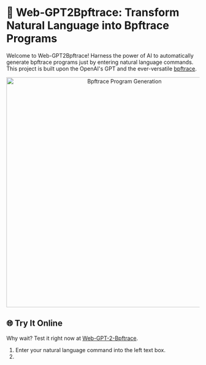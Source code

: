 # 🚀 Web-GPT2Bpftrace: Transform Natural Language into Bpftrace Programs

Welcome to Web-GPT2Bpftrace! Harness the power of AI to automatically generate bpftrace programs just by entering natural language commands. This project is built upon the OpenAI's GPT and the ever-versatile [bpftrace](https://github.com/iovisor/bpftrace).

<p align="center">
  <img src="./public/gpt2bpftrace.png" alt="Bpftrace Program Generation" width="600"/>
</p>

## 🌐 **Try It Online**
Why wait? Test it right now at [Web-GPT-2-Bpftrace](https://gpt-2-bpftrace.vercel.app/).

1. Enter your natural language command into the left text box.
2. 